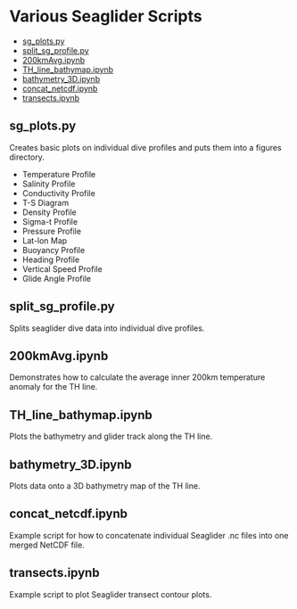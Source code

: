 # Various Seaglider Scripts
* [sg_plots.py](#sg_plotspy)
* [split_sg_profile.py](#split_sg_profilepy)
* [200kmAvg.ipynb](#200kmavgipynb)
* [TH_line_bathymap.ipynb](#th_line_bathymapipynb)
* [bathymetry_3D.ipynb](#bathymetry_3dipynb)
* [concat_netcdf.ipynb](#concat_netcdfipynb)
* [transects.ipynb](#transectsipynb)

## sg_plots.py ##
Creates basic plots on individual dive profiles and puts them into a figures directory.
- Temperature Profile
- Salinity Profile
- Conductivity Profile
- T-S Diagram
- Density Profile
- Sigma-t Profile
- Pressure Profile
- Lat-lon Map
- Buoyancy Profile
- Heading Profile
- Vertical Speed Profile
- Glide Angle Profile

## split_sg_profile.py ##
Splits seaglider dive data into individual dive profiles.

## 200kmAvg.ipynb ##
Demonstrates how to calculate the average inner 200km temperature anomaly for the TH line.

## TH_line_bathymap.ipynb ##
Plots the bathymetry and glider track along the TH line.

## bathymetry_3D.ipynb ## 
Plots data onto a 3D bathymetry map of the TH line.

## concat_netcdf.ipynb ##
Example script for how to concatenate individual Seaglider .nc files into one merged NetCDF file.

## transects.ipynb ##
Example script to plot Seaglider transect contour plots.
